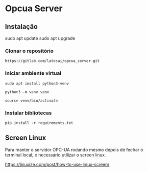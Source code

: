 # Opcua Server

## Instalação

sudo apt update
sudo apt upgrade


### Clonar o repositório

`https://gitlab.com/latosai/opcua_server.git`

### Iniciar ambiente virtual

`sudo apt install python3-venv`

`python3 -m venv venv`

`source venv/bin/activate`

### Instalar bibliotecas

`pip install -r requirements.txt`

## Screen Linux
Para manter o servidor OPC-UA rodando mesmo depois de fechar o terminal local, é necessário utilizar o screen linux.

https://linuxize.com/post/how-to-use-linux-screen/